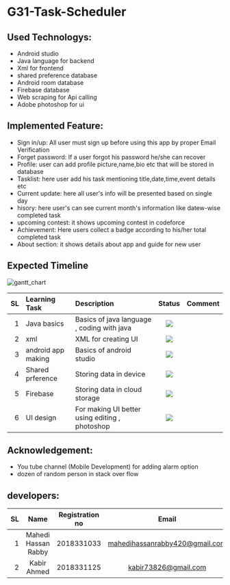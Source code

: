 # G31-Task-Scheduler
## Used Technologys:
* Android studio
* Java language for backend
* Xml for frontend
* shared preference database
* Android room database
* Firebase database
* Web scraping for Api calling
* Adobe photoshop for ui

## Implemented Feature:
* Sign in/up:  All user must sign up before using this app by proper Email Verification
* Forget password: If a user forgot his password he/she can recover 
* Profile: user can add profile picture,name,bio etc that will be  stored in database
* Tasklist: here user add his task mentioning title,date,time,event details etc
* Current update: here all user's info will be presented based on single day 
* hisory: here user's can see current month's information like datew-wise completed task
* upcoming contest: it shows upcoming contest in codeforce 
* Achievement: Here users collect a badge according to his/her total completed task
* About section: it shows details about app and guide for new user
## Expected Timeline 
![gantt_chart](https://user-images.githubusercontent.com/52863153/117619587-b0ee0b80-b12c-11eb-802a-d3416ea8f442.jpg)




|SL | Learning Task | Description | Status | Comment |
|--:|:--------------|:------------|:------:|---------|
|1|Java basics | Basics of java language , coding with java |  ![](https://img.shields.io/badge/Java-Learned-brightgreen) |  |
|2|xml | XML for creating UI|![](https://img.shields.io/badge/XML-learned-brightgreen) | | |
|3|android app making| Basics of android studio | ![](https://img.shields.io/badge/Android%20studio%20basic-Almost%20done-green)| | |
|4|Shared prference| Storing data in device | ![](https://img.shields.io/badge/Shared%20pref-%20June-orange)| | |
|5|Firebase | Storing data in cloud storage |  ![](https://img.shields.io/badge/firebase-%20june-red)| | |
|6|UI design | For making UI better using editing , photoshop| ![](https://img.shields.io/badge/Design%20-Learned-brightgreen)| |

## Acknowledgement:
* You tube channel (Mobile Development) for adding alarm option
* dozen of random person in stack over flow 

## developers:
SL | Name     | Registration no | Email  |  Mobile num| group no | group name| 
--:|:--------:|:---------------:|:------:|:-----------|----------|------------|
1| Mahedi Hassan Rabby | 2018331033| mahedihassanrabby420@gmail.com| 01612329322 <td rowspan="2">31</td> <td rowspan="2">return pass_mark</td>|
2| Kabir Ahmed | 2018331125 | kabir73826@gmail.com | 01634079516 |  



